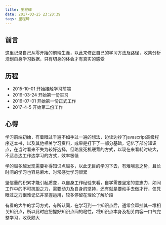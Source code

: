 ```yaml
---
title: 里程碑
date: 2017-03-25 23:20:39
tags: 里程碑
---
```



## 前言
这里记录自己从零开始的前端生涯，以此来修正自己的学习方法及路径，收集分析规划自身学习数据，只有切身的体会才有真实的感受

## 历程
- 2015-10-01
开始接触学习前端
- 2016-03-24
开始第一份实习
- 2016-07-01
开始第一份正式工作
- 2017-4-5
开始第二份工作

## 心得
学习前端初始，有着眼过千遍不如手过一遍的想法，边读边抄了javascript高级程序这本书，以及其他相关学习资料，成果是打下了一部分基础，记忆了部分知识点，在当时看来不失为较好选择，但略显死机硬背的方式，以现在来看耗时较大，不适合边工作边学习的方式，效率极低

学的越多越发现需要补得知识点越多，以此无目的学习下去，有难喘息之势，且长时间的学习也容易麻木，时常感觉学习很累

坚信量的积累才能引起质变，以自身工作经验来看，自学需要坚定的意志力，如同工作中的不可抗拒之力，需要动力及自身的坚持，还有就是要动手去做才行，仅凭眼过之力很难记忆并掌握运用，较多停留在理论了解阶段

有看的大牛的学习方式，有所认同，在学习到一个知识点后，通常会牵扯其一堆相关知识点，所以此时应把握好知识点间的粘性，将知识点本身及相关内容一口气完整学习，收获颇大
